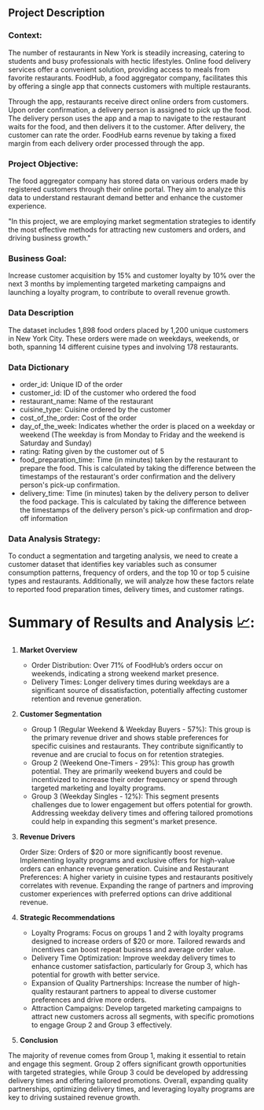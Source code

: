 ## **Project Description**

### **Context:**

The number of restaurants in New York is steadily increasing, catering to students and busy professionals with hectic lifestyles. Online food delivery services offer a convenient solution, providing access to meals from favorite restaurants. FoodHub, a food aggregator company, facilitates this by offering a single app that connects customers with multiple restaurants.

Through the app, restaurants receive direct online orders from customers. Upon order confirmation, a delivery person is assigned to pick up the food. The delivery person uses the app and a map to navigate to the restaurant waits for the food, and then delivers it to the customer. After delivery, the customer can rate the order. FoodHub earns revenue by taking a fixed margin from each delivery order processed through the app.

### **Project Objective:**

The food aggregator company has stored data on various orders made by registered customers through their online portal. They aim to analyze this data to understand restaurant demand better and enhance the customer experience.

"In this project, we are employing market segmentation strategies to identify the most effective methods for attracting new customers and orders, and driving business growth."

### **Business Goal:**
Increase customer acquisition by 15% and customer loyalty by 10% over the next 3 months by implementing targeted marketing campaigns and launching a loyalty program, to contribute to overall revenue growth.


### **Data Description**

The dataset includes 1,898 food orders placed by 1,200 unique customers in New York City. These orders were made on weekdays, weekends, or both, spanning 14 different cuisine types and involving 178 restaurants.

### **Data Dictionary**

* order_id: Unique ID of the order
* customer_id: ID of the customer who ordered the food
* restaurant_name: Name of the restaurant
* cuisine_type: Cuisine ordered by the customer
* cost_of_the_order: Cost of the order
* day_of_the_week: Indicates whether the order is placed on a weekday or weekend (The weekday is from Monday to Friday and the weekend is Saturday and Sunday)
* rating: Rating given by the customer out of 5
* food_preparation_time: Time (in minutes) taken by the restaurant to prepare the food. This is calculated by taking the difference between the timestamps of the restaurant's order confirmation and the delivery person's pick-up confirmation.
* delivery_time: Time (in minutes) taken by the delivery person to deliver the food package. This is calculated by taking the difference between the timestamps of the delivery person's pick-up confirmation and drop-off information

### **Data Analysis Strategy:**
To conduct a segmentation and targeting analysis, we need to create a customer dataset that identifies key variables such as consumer consumption patterns, frequency of orders, and the top 10 or top 5 cuisine types and restaurants. Additionally, we will analyze how these factors relate to reported food preparation times, delivery times, and customer ratings.

# Summary of Results and Analysis 📈:

1. **Market Overview**

    * Order Distribution: Over 71% of FoodHub’s orders occur on weekends, indicating a strong weekend market presence.
    * Delivery Times: Longer delivery times during weekdays are a significant source of dissatisfaction, potentially affecting customer retention and revenue generation.

2. **Customer Segmentation**

    * Group 1 (Regular Weekend & Weekday Buyers - 57%): This group is the primary revenue driver and shows stable preferences for specific cuisines and restaurants. They contribute significantly to revenue and are crucial to focus on for retention strategies.
    * Group 2 (Weekend One-Timers - 29%): This group has growth potential. They are primarily weekend buyers and could be incentivized to increase their order frequency or spend through targeted marketing and loyalty programs.
    * Group 3 (Weekday Singles - 12%): This segment presents challenges due to lower engagement but offers potential for growth. Addressing weekday delivery times and offering tailored promotions could help in expanding this segment's market presence.

3. **Revenue Drivers**

    Order Size: Orders of $20 or more significantly boost revenue. Implementing loyalty programs and exclusive offers for high-value orders can enhance revenue generation.
    Cuisine and Restaurant Preferences: A higher variety in cuisine types and restaurants positively correlates with revenue. Expanding the range of partners and improving customer experiences with preferred options can drive additional revenue.

4. **Strategic Recommendations**

    * Loyalty Programs: Focus on groups 1 and 2 with loyalty programs designed to increase orders of $20 or more. Tailored rewards and incentives can boost repeat business and average order value.
    * Delivery Time Optimization: Improve weekday delivery times to enhance customer satisfaction, particularly for Group 3, which has potential for growth with better service.
    * Expansion of Quality Partnerships: Increase the number of high-quality restaurant partners to appeal to diverse customer preferences and drive more orders.
    * Attraction Campaigns: Develop targeted marketing campaigns to attract new customers across all segments, with specific promotions to engage Group 2 and Group 3 effectively.

5. **Conclusion**

  The majority of revenue comes from Group 1, making it essential to retain and engage this segment. Group 2 offers significant growth opportunities with targeted strategies, while Group 3 could be developed by addressing delivery times and offering tailored promotions. Overall, expanding quality partnerships, optimizing delivery times, and leveraging loyalty programs are key to driving sustained revenue growth.
